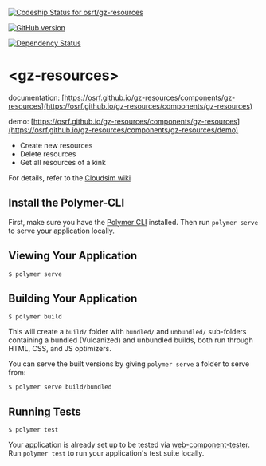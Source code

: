 [ ![Codeship Status for osrf/gz-resources](https://codeship.com/projects/21902870-60c1-0134-82e0-1e1ec2b80fe8/status?branch=master)](https://codeship.com/projects/174634)

[![GitHub version](https://badge.fury.io/gh/osrf%2Fgz-resources.svg)](https://badge.fury.io/gh/osrf%2Fgz-resources)

[![Dependency Status](https://www.versioneye.com/user/projects/57e0292c6dfcd00047c51ead/badge.svg?style=flat-square)](https://www.versioneye.com/user/projects/57e0292c6dfcd00047c51ead)

# \<gz-resources\>

documentation: [https://osrf.github.io/gz-resources/components/gz-resources](https://osrf.github.io/gz-resources/components/gz-resources)

demo: [https://osrf.github.io/gz-resources/components/gz-resources](https://osrf.github.io/gz-resources/components/gz-resources/demo)

* Create new resources
* Delete resources
* Get all resources of a kink

For details, refer to the [Cloudsim wiki](https://bitbucket.org/osrf/cloudsim/wiki/Home)

## Install the Polymer-CLI

First, make sure you have the [Polymer CLI](https://www.npmjs.com/package/polymer-cli) installed. Then run `polymer serve` to serve your application locally.

## Viewing Your Application

```
$ polymer serve
```

## Building Your Application

```
$ polymer build
```

This will create a `build/` folder with `bundled/` and `unbundled/` sub-folders
containing a bundled (Vulcanized) and unbundled builds, both run through HTML,
CSS, and JS optimizers.

You can serve the built versions by giving `polymer serve` a folder to serve
from:

```
$ polymer serve build/bundled
```

## Running Tests

```
$ polymer test
```

Your application is already set up to be tested via [web-component-tester](https://github.com/Polymer/web-component-tester). Run `polymer test` to run your application's test suite locally.
